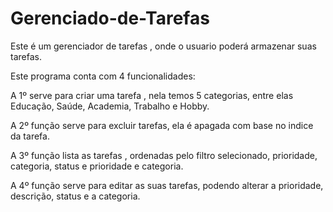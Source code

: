 # Gerenciado-de-Tarefas

Este é um gerenciador de tarefas , onde o usuario poderá armazenar suas tarefas.

Este programa conta com 4 funcionalidades: 

A 1º serve para criar uma tarefa , nela temos 5 categorias, entre elas Educação, Saúde, Academia, Trabalho e Hobby. 

A 2º função serve para excluir tarefas, ela é apagada com base no indice da tarefa. 

A 3º função lista as tarefas , ordenadas pelo filtro selecionado, prioridade, categoria, status e prioridade e categoria.

A 4º função serve para editar as suas tarefas, podendo alterar a prioridade, descrição, status e a categoria.